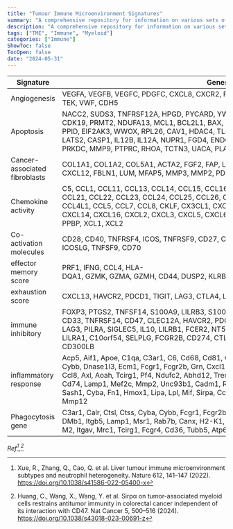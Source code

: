 ```yaml
---
title: "Tumour Immune Microenvironment Signatures"
summary: "A comprehensive repository for information on various sets of genes."
description: "A comprehensive repository for information on various sets of genes."
tags: ["TME", "Immune", "Myeloid"]
categories: ["Immune"]
ShowToc: false
TocOpen: false
date: "2024-05-31"
---
```


| Signature                        | Genes                                                                                       |
|----------------------------------|--------------------------------------------------------------------------------------------|
|	Angiogenesis	|	VEGFA, VEGFB, VEGFC, PDGFC, CXCL8, CXCR2, FLT1, PGF, CXCL5, KDR, ANGPT1, ANGPT2, TEK, VWF, CDH5	|
|	Apoptosis	|	NACC2, SUDS3, TNFRSF12A, HPGD, PYCARD, YWHAE, USP17L24, UNC5C, TNFSF15, CDK19, PRMT2, NDUFA13, MCL1, BCL2L1, BAX, IFT57, CCL5, CCL2, CD274, ARHGEF12, PPID, EIF2AK3, WWOX, RPL26, CAV1, HDAC4, TLR3, HRG, SOD2, LGALS16, GZMA, YWHAQ, LATS2, CASP1, IL12B, IL12A, NUPR1, FGD4, ENDOG, PRDM11, PLCG1, DIABLO, BTG1, PRKDC, MMP9, PTPRC, RHOA, TCTN3, UACA, PLAUR, CALHM2, CAMK1D …	|
|	Cancer-associated fibroblasts	|	COL1A1, COL1A2, COL5A1, ACTA2, FGF2, FAP, LRP1, CD248, COL6A1, COL6A2, COL6A3, CXCL12, FBLN1, LUM, MFAP5, MMP3, MMP2, PDGFRB, PDGFRA	|
|	Chemokine activity	|	C5, CCL1, CCL11, CCL13, CCL14, CCL15, CCL16, CCL17, CCL18, CCL19, CCL2, CCL20, CCL21, CCL22, CCL23, CCL24, CCL25, CCL26, CCL27, CCL28, CCL3, CCL3L1, CCL4, CCL4L1, CCL5, CCL7, CCL8, CKLF, CX3CL1, CXCL1, CXCL10, CXCL11, CXCL12, CXCL13, CXCL14, CXCL16, CXCL2, CXCL3, CXCL5, CXCL6, CXCL8, CXCL9, GPR15L, PF4, PF4V1, PPBP, XCL1, XCL2	|
|	Co-activation molecules	|	CD28, CD40, TNFRSF4, ICOS, TNFRSF9, CD27, CD80, CD86, CD40LG, CD83, TNFSF4, ICOSLG, TNFSF9, CD70	|
|	effector memory score	|	PRF1, IFNG, CCL4, HLA-DQA1, GZMK, GZMA, GZMH, CD44, DUSP2, KLRB1, KLRD1 and CTSW	|
|	exhaustion score	|	CXCL13, HAVCR2, PDCD1, TIGIT, LAG3, CTLA4, LAYN, RBPJ, VCAM1, GZMB, TOX and MYO7A	|
|	immune inhibitory	|	FOXP3, PTGS2, TNFSF14, S100A9, LILRB3, S100A8, CLEC4A, IGF2, ARG1, TNFRSF18, LAIR1, CD33, TNFRSF14, CD47, CLEC12A, HAVCR2, PDCD1LG2, CD300LF, SIRPA, CD276, LILRB2, LAG3, PILRA, SIGLEC5, IL10, LILRB1, FCER2, NT5E, SIGLEC9, LILRA5, SIGLEC15, TGFB2, LILRA1, C10orf54, SELPLG, FCGR2B, CD274, CTLA4, TIGIT, PVR, CD244, CD200, PDCD1, CD300LB	|
|	inflammatory response	|	Acp5, Aif1, Apoe, C1qa, C3ar1, C6, Cd68, Cd81, Cebpa, Ccr5, Csf1r, Ctsc, Ctss, Cx3cr1, Cybb, Dnase1l3, Ecm1, Fcgr1, Fcgr2b, Grn, Cxcl1, Igf1, Itgav, Lrp1, Ly86, Pld3, Ptgs1, Ccl12, Ccl8, Axl, Aoah, Tcirg1, Pf4, Ndufc2, Abhd12, Trem2, Pld4, Stab1, Lacc1, Lilra5, Tlr12, Cd86, Cd74, Lamp1, Mef2c, Mmp2, Unc93b1, Cadm1, Rab7b, Scimp, Calr, Nrp1, P2rx4, Lgmn, Sash1, Cyba, Fn1, Hmox1, Lipa, Lpl, Mif, Sirpa, Ccl9, Prdx2, Ppbp, Arg1, Cxcl14, Cd36, Mmp12	|
|	Phagocytosis gene	|	C3ar1, Calr, Ctsl, Ctss, Cyba, Cybb, Fcgr1, Fcgr2b, H2-Aa, H2-Ab1, H2-Eb1, H2-DMa, H2-DMb1, Itgb5, Lamp1, Msr1, Rab7b, Canx, H2-K1, H2-M2, Itgav, Mrc1, Tcirg1, Fcgr4, Cd36, Tubb5, Atp6v0d2	|


<cite>Ref[^1],[^2]</cite>

[^1]: Xue, R., Zhang, Q., Cao, Q. et al. Liver tumour immune microenvironment subtypes and neutrophil heterogeneity. Nature 612, 141–147 (2022). https://doi.org/10.1038/s41586-022-05400-x

[^2]: Huang, C., Wang, X., Wang, Y. et al. Sirpα on tumor-associated myeloid cells restrains antitumor immunity in colorectal cancer independent of its interaction with CD47. Nat Cancer 5, 500–516 (2024). https://doi.org/10.1038/s43018-023-00691-z